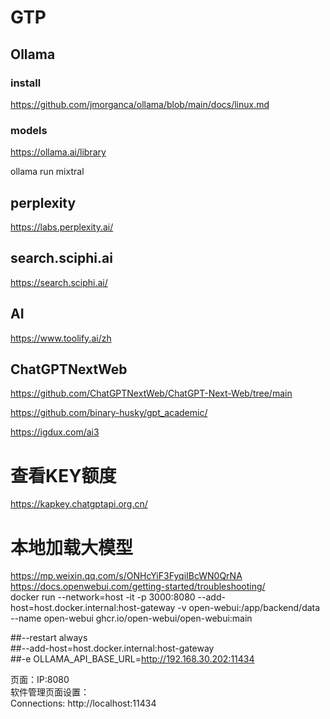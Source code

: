 # GTP

## Ollama
### install
https://github.com/jmorganca/ollama/blob/main/docs/linux.md
### models
https://ollama.ai/library  

ollama run mixtral
## perplexity
https://labs.perplexity.ai/
## search.sciphi.ai
https://search.sciphi.ai/

## AI
https://www.toolify.ai/zh

## ChatGPTNextWeb
https://github.com/ChatGPTNextWeb/ChatGPT-Next-Web/tree/main

https://github.com/binary-husky/gpt_academic/

https://igdux.com/ai3


# 查看KEY额度
https://kapkey.chatgptapi.org.cn/


# 本地加载大模型
https://mp.weixin.qq.com/s/ONHcYiF3FyqiIBcWN0QrNA  
https://docs.openwebui.com/getting-started/troubleshooting/  
docker run --network=host -it  -p 3000:8080 --add-host=host.docker.internal:host-gateway  -v open-webui:/app/backend/data --name open-webui  ghcr.io/open-webui/open-webui:main   

##--restart always   
##--add-host=host.docker.internal:host-gateway  
##-e OLLAMA_API_BASE_URL=http://192.168.30.202:11434   

页面：IP:8080  
软件管理页面设置：  
Connections:  http://localhost:11434  


